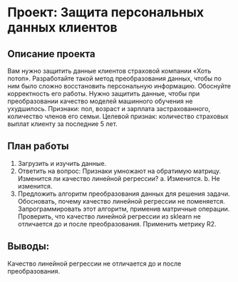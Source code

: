 # Проект: Защита персональных данных клиентов

## Описание проекта

Вам нужно защитить данные клиентов страховой компании «Хоть потоп». Разработайте такой метод преобразования данных, чтобы по ним было сложно восстановить персональную информацию. Обоснуйте корректность его работы.
Нужно защитить данные, чтобы при преобразовании качество моделей машинного обучения не ухудшилось. 
Признаки: пол, возраст и зарплата застрахованного, количество членов его семьи.
Целевой признак: количество страховых выплат клиенту за последние 5 лет.

## План работы
1. Загрузить и изучить данные.
2. Ответить на вопрос: 
 Признаки умножают на обратимую матрицу. Изменится ли качество линейной регрессии? 
 a. Изменится. 
 b. Не изменится. 
3. Предложить алгоритм преобразования данных для решения задачи. Обосновать, почему качество линейной регрессии не поменяется.
Запрограммировать этот алгоритм, применив матричные операции. Проверить, что качество линейной регрессии из sklearn не отличается до и после преобразования. Применить метрику R2.

## Выводы:
Качество линейной регрессии не отличается до и после преобразования.

